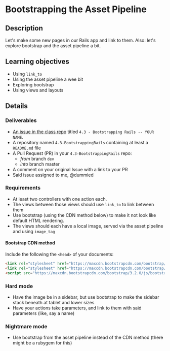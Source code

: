 # Bootstrapping the Asset Pipeline

## Description

Let's make some new pages in our Rails app and link to them. Also: let's explore bootstrap and the asset pipeline a bit.

## Learning objectives

* Using `link_to`
* Using the asset pipeline a wee bit
* Exploring bootstrap
* Using views and layouts

## Details

### Deliverables

* [An issue in the class repo](https://github.com/tiy-indianapolis-ror-june2015/assignments/issues) titled `4.3 - Bootstrapping Rails -- YOUR NAME`.
* A repository named `4.3-BootstrappingRails` containing at least a `README.md` file
* A Pull Request (PR) in your `4.3-BootstrappingRails` repo:
  * _from_ branch `dev`
  * _into_ branch master
* A comment on your original Issue with a link to your PR
* Said issue assigned to me, @dummied

### Requirements

* At least two controllers with one action each.
* The views between those views should use `link_to` to link between them
* Use bootstrap (using the CDN method below) to make it not look like default HTML rendering.
* The views should each have a local image, served via the asset pipeline and using `image_tag`

#### Bootstrap CDN method

Include the following the `<head>` of your documents:

```html
<link rel="stylesheet" href="https://maxcdn.bootstrapcdn.com/bootstrap/3.2.0/css/bootstrap.min.css">
<link rel="stylesheet" href="https://maxcdn.bootstrapcdn.com/bootstrap/3.2.0/css/bootstrap-theme.min.css">
<script src="https://maxcdn.bootstrapcdn.com/bootstrap/3.2.0/js/bootstrap.min.js"></script>
```

### Hard mode

* Have the image be in a sidebar, but use bootstrap to make the sidebar stack beneath at tablet and lower sizes
* Have your actions take parameters, and link to them with said parameters (like, say a name)

### Nightmare mode

* Use bootstrap from the asset pipeline instead of the CDN method (there might be a rubygem for this)
